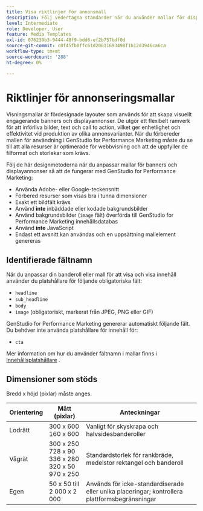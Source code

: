 ```yaml
---
title: Visa riktlinjer för annonsmall
description: Följ vedertagna standarder när du använder mallar för displayannonser och banderoller med Adobe GenStudio for Performance Marketing.
level: Intermediate
role: Developer, User
feature: Media Templates
exl-id: 076239b3-9444-48f9-bdd6-ef2b757bdf0d
source-git-commit: c0f45fb0ffc61d20611693498f1b12d3946ca6ca
workflow-type: tm+mt
source-wordcount: '288'
ht-degree: 0%

---
```


# Riktlinjer för annonseringsmallar

Visningsmallar är fördesignade layouter som används för att skapa visuellt engagerande banners och displayannonser. De utgör ett flexibelt ramverk för att införliva bilder, text och call to action, vilket ger enhetlighet och effektivitet vid produktion av olika annonsvarianter. När du förbereder mallen för användning i GenStudio for Performance Marketing måste du se till att alla resurser är optimerade för webbvisning och att de uppfyller de filformat och storlekar som krävs.

Följ de här designmetoderna när du anpassar mallar för banners och displayannonser så att de fungerar med GenStudio for Performance Marketing:

- Använda Adobe- eller Google-teckensnitt
- Förbered resurser som visas bra i tunna dimensioner
- Exakt ett bildfält krävs
- Använd **inte** inbäddade eller kodade bakgrundsbilder
- Använd bakgrundsbilder (`image` fält) överförda till GenStudio for Performance Marketing innehållsdatabas
- Använd **inte** JavaScript
- Endast ett avsnitt kan användas och en uppsättning mallelement genereras

## Identifierade fältnamn

När du anpassar din banderoll eller mall för att visa och visa innehåll använder du platshållare för följande obligatoriska fält:

- `headline`
- `sub_headline`
- `body`
- `image` (obligatoriskt, markerat från JPEG, PNG eller GIF)

GenStudio for Performance Marketing genererar automatiskt följande fält. Du behöver inte använda platshållare för innehåll för:

- `cta`

Mer information om hur du använder fältnamn i mallar finns i [Innehållsplatshållare](/help/user-guide/content/customize-template.md#content-placeholders) .

## Dimensioner som stöds

Bredd x höjd (pixlar) måste anges.

| Orientering | Mått (pixlar) | Anteckningar |
|--------------|-------------------------------------------------------------|------------------------------------------------------------------|
| Lodrätt | 300 x 600<br>160 x 600 | Vanligt för skyskrapa och halvsidesbanderoller |
| Vågrät | 300 x 250<br>728 x 90<br>336 x 280<br>320 x 50<br>970 x 250 | Standardstorlek för rankbräde, medelstor rektangel och banderoll |
| Egen | 50 x 50 till 2 000 x 2 000 | Används för icke-standardiserade eller unika placeringar; kontrollera plattformsbegränsningar |

<!-- Potentially add an example

## Template example

+++Example: Display ad template

+++

-->
